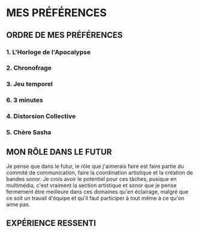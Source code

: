 # MES PRÉFÉRENCES
## ORDRE DE MES PRÉFÉRENCES

### 1. L'Horloge de l'Apocalypse

### 2. Chronofrage

### 3. Jeu temporel

### 6. 3 minutes

### 4. Distorsion Collective

### 5. Chère Sasha 




## MON RÔLE DANS LE FUTUR 
Je pense que dans le futur, le rôle que j'aimerais faire est faire partie du commité de communication, faire la coordination artistique et la création de bandes sonor.
Je crois avoir le potentiel pour ces tâches, pusique en multimédia, c'est vraiment la section artistique et sonor que je pense fermement être meilleure dans ces domaines qu'en éclairage, malgré que ce soit un travail d'équipe et qu'il faut participer à tout même à ce qu'on aime pas.

## EXPÉRIENCE RESSENTI
